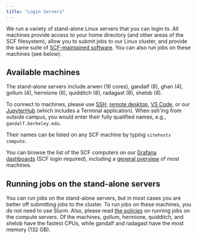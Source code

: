 ```yaml
---
title: "Login Servers"
---
```

We run a variety of stand-alone Linux servers that you can login to. All
machines provide access to your home directory (and other areas of the SCF
filesystem), allow you to submit jobs to our Linux cluster, and provide
the same suite of [SCF-maintained software](../software.md). You can also
run jobs on these machines (see below).

## Available machines

The stand-alone servers include arwen (16 cores), gandalf (8), ghan (4),
gollum (4), hermione (6), quidditch (8), radagast (8), shelob (8).

To connect to machines, please use [SSH](../access/ssh.md), [remote
desktop](../access/remote-desktop.md), [VS Code](../access/vscode-remote-ssh.md), or our
[JupyterHub](../access/jupyterhub.md) (which includes a Terminal
application). When ssh'ing from outside campus, you would enter their fully qualified names,
e.g., `gandalf.berkeley.edu`.

Their names can be listed on any SCF machine by typing `sitehosts
compute`.

You can browse the list of the SCF computers on our [Grafana
dashboards](monitoring.md) (SCF login required), including a [general
overview](https://grafana.stat.berkeley.edu/d/overview/1-overview?orgId=1)
of most machines.

## Running jobs on the stand-alone servers

You can run jobs on the stand-alone servers, but in most cases you are
better off submitting jobs to the cluster. To run jobs on these machines,
you do not need to use Slurm. Also, please read [the
policies](../kb/policies-using-compute-servers.md) on running jobs on
the compute servers. Of the machines, gollum, hermione, quidditch, and
shelob have the fastest CPUs, while gandalf and radagast have the most
memory (132 GB).

